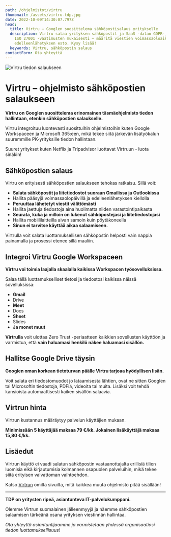 ```yaml
---
path: /ohjelmistot/virtru
thumbnail: /assets/virtru-tdp.jpg
date: 2022-10-09T14:30:07.797Z
head:
  title: Virtru – Googlen suosittelema sähköpostisalaus yritykselle
  description: Virtru salaa yrityksen sähköpostit ja SaaS -datan GDPR-, HIPAA- ja
    ISO 27001 -vaatimusten mukaisesti – määritä viestien voimassaoloaika ja
    edelleenlähetyksen esto. Kysy lisää!
  keywords: Virtru, sähköpostin salaus
contactForm: Ota yhteyttä
---
```

![Virtru tiedon salaukseen](/assets/virtru-tdp.jpg)

# V﻿irtru – ohjelmisto sähköpostien salaukseen

**Virtru on Googlen suosittelema erinomainen täsmäohjelmisto tiedon hallintaan, etenkin sähköpostien salaukselle.** 

Virtru integroituu luontevasti suosittuihin ohjelmistoihin kuten Google Workspaceen ja Microsoft 365:een, mikä tekee siitä järkevän lisätyökalun suuremmille PK-yrityksille tiedon hallintaan. 

Suuret yritykset kuten Netflix ja Tripadvisor luottavat Virtruun - luota sinäkin!

## Sähköpostien salaus

Virtru on erityisesti sähköpostien salaukseen tehokas ratkaisu. Sillä voit: 

* **Salata sähköpostit ja liitetiedostot suoraan Gmailissa ja Outlookissa**
* Hallita pääsyjä voimassaolopäivillä ja edelleenlähetyksen kiellolla
* **Peruuttaa lähetetyt viestit välittömästi**
* Hallita jaettuja tiedostoja aina huolimatta niiden varastointipaikasta
* **Seurata, kuka ja milloin on lukenut sähköpostejasi ja liitetiedostojasi**
* Hallita mobiililaitteilla aivan samoin kuin pöytäkoneella
* **Sinun ei tarvitse käyttää aikaa salaamiseen.** 

Virtrulla voit salata luottamuksellisen sähköpostin helposti vain nappia painamalla ja prosessi etenee sillä maaliin.

## Integroi Virtru Google Workspaceen

**Virtru voi toimia laajalla skaalalla kaikissa Workspacen työsovelluksissa.** 

Salaa tällä luottamukselliset tietosi ja tiedostosi kaikissa näissä sovelluksissa: 

* **Gmail**
* Drive
* **Meet**
* Docs
* **Sheet** 
* Slides
* **Ja monet muut**

**Virtrulla** voit ulottaa Zero Trust -periaatteen kaikkien sovellusten käyttöön ja varmistua, että **vain haluamasi henkilö näkee haluamasi sisällön.**

## Hallitse Google Drive täysin

**Googlen oman korkean tietoturvan päälle Virtru tarjoaa hyödyllisen lisän.** 

Voit salata eri tiedostomuodot jo lataamisesta lähtien, ovat ne sitten Googlen tai Microsoftin tiedostoja, PDFiä, videoita tai muita. Lisäksi voit tehdä kansioista automaattisesti kaiken sisällön salaavia.

## Virtrun hinta

Virtrun kustannus määräytyy palvelun käyttäjien mukaan.

**Minimissään 5 käyttäjää maksaa 79 €/kk. Jokainen lisäkäyttäjä maksaa 15,80 €/kk.**

## Lisäedut

Virtrun käyttö ei vaadi salatun sähköpostin vastaanottajalta erillisiä tilien luomisia eikä kirjautumisia kolmannen osapuolen palveluihin, mikä tekee siitä erityisen vaivattoman vaihtoehdon. 

Katso [Virtrun](https://www.virtru.com/) omilta sivuilta, mitä kaikkea muuta ohjelmisto pitää sisällään!

- - -

**TDP on yritysten ripeä, asiantunteva IT-palvelukumppani.** 

Olemme Virtrun suomalainen jälleenmyyjä ja näemme sähköpostien salaamisen tärkeänä osana yrityksen viestinnän hallintaa.

*Ota yhteyttä asiantuntijaamme ja varmistetaan yhdessä organisaatiosi tiedon luottamuksellisuus!*